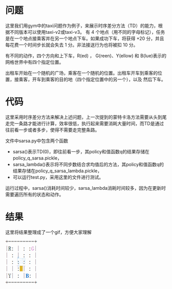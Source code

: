 # 问题
这里我们用gym中的taxi问题作为例子，来展示时序差分方法（TD）的能力，根据不同版本可以使用taxi-v2或taxi-v3。
有 4 个地点（用不同的字母标记），任务是在一个地点接乘客并在另一个地点下车。如果成功下车，将获得 +20 分，并且每花费一个时间步长就会失去 1 分。非法接送行为也将被扣 10 分。

有不同的动作，四个方向和上下车，R(ed) ， G(reen)、Y(ellow) 和 B(lue)表示的网格世界中有四个指定位置。

出租车开始在一个随机的广场，乘客在一个随机的位置。出租车开车到乘客的位置，接乘客，开车到乘客的目的地（四个指定位置中的另一个），以及 然后下车。
# 代码
这里采用时序差分方法来解决上述问题，上一次提到的蒙特卡洛方法需要从头到尾走完一条路才能进行计算，效率很低，执行起来需要消耗大量时间，而TD是通过往前看一步或者多步，使得不需要走完整条路。

文件中sarsa.py中包含两个函数
* sarsa()表示TD(0)，即往前看一步，其policy和值函数q的结果存储在policy_q_sarsa.pickle，
* sarsa_lambda()表示将不同步数结合求均值后的方法，其policy和值函数q的结果存储在policy_q_sarsa_lambda.pickle，
* 可以运行test.py，采用这里的文件进行测试。

运行过程中，sarsa()消耗时间较少，sarsa_lambda消耗时间较多，因为在更新时需要遍历所有的状态和动作。

# 结果
这里将结果整理成了一个gif，方便大家理解

![图1](https://github.com/dqdallen/RLstudy/blob/main/TD/sarsa_lambda_result.gif)

